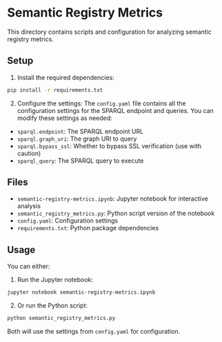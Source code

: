 # Semantic Registry Metrics

This directory contains scripts and configuration for analyzing semantic registry metrics.

## Setup

1. Install the required dependencies:
```bash
pip install -r requirements.txt
```

2. Configure the settings:
The `config.yaml` file contains all the configuration settings for the SPARQL endpoint and queries. You can modify these settings as needed:

- `sparql.endpoint`: The SPARQL endpoint URL
- `sparql.graph_uri`: The graph URI to query
- `sparql.bypass_ssl`: Whether to bypass SSL verification (use with caution)
- `sparql_query`: The SPARQL query to execute

## Files

- `semantic-registry-metrics.ipynb`: Jupyter notebook for interactive analysis
- `semantic_registry_metrics.py`: Python script version of the notebook
- `config.yaml`: Configuration settings
- `requirements.txt`: Python package dependencies

## Usage

You can either:

1. Run the Jupyter notebook:
```bash
jupyter notebook semantic-registry-metrics.ipynb
```

2. Or run the Python script:
```bash
python semantic_registry_metrics.py
```

Both will use the settings from `config.yaml` for configuration. 